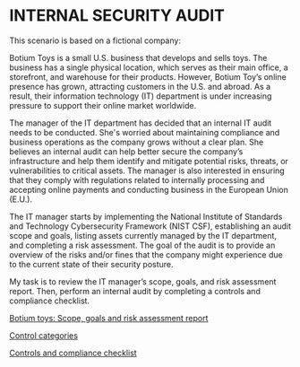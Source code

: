# INTERNAL SECURITY AUDIT 

This scenario is based on a fictional company:

Botium Toys is a small U.S. business that develops and sells toys. The business has a single physical location, which serves as their main office, a storefront, and warehouse for their products. However, Botium Toy’s online presence has grown, attracting customers in the U.S. and abroad. As a result, their information technology (IT) department is under increasing pressure to support their online market worldwide. 

The manager of the IT department has decided that an internal IT audit needs to be conducted. She's worried about maintaining compliance and business operations as the company grows without a clear plan. She believes an internal audit can help better secure the company’s infrastructure and help them identify and mitigate potential risks, threats, or vulnerabilities to critical assets. The manager is also interested in ensuring that they comply with regulations related to internally processing and accepting online payments and conducting business in the European Union (E.U.).   

The IT manager starts by implementing the National Institute of Standards and Technology Cybersecurity Framework (NIST CSF), establishing an audit scope and goals, listing assets currently managed by the IT department, and completing a risk assessment. The goal of the audit is to provide an overview of the risks and/or fines that the company might experience due to the current state of their security posture.

My task is to review the IT manager’s scope, goals, and risk assessment report. Then, perform an internal audit by completing a controls and compliance checklist. 

<a href="https://github.com/rahuld15/Conducting-a-security-audit/blob/main/Botium%20Toys_%20Scope%2C%20goals%2C%20and%20risk%20assessment%20report.pdf">Botium toys: Scope, goals and risk assessment report</a>

<a href="https://github.com/rahuld15/Conducting-a-security-audit/blob/main/Control%20categories.pdf">Control categories</a>

<a href="https://github.com/rahuld15/Conducting-a-security-audit/blob/main/Controls%20and%20compliance%20checklist%20(1).pdf">Controls and compliance checklist</a>


